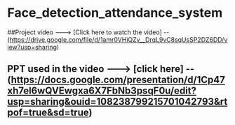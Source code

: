 # Face_detection_attendance_system
##Project video ---> [Click here to watch the video] -- (https://drive.google.com/file/d/1amr0VHiQZv__DrqL9vC8sqUsSP2DZ6DD/view?usp=sharing)
## PPT used in the video ---> [click here] -- (https://docs.google.com/presentation/d/1Cp47xh7el6wQVEwgxa6X7FbNb3psqF0u/edit?usp=sharing&ouid=108238799215701042793&rtpof=true&sd=true)

